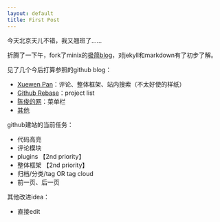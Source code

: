 ```yaml
---
layout: default
title: First Post
---
```


今天北京天儿不错，我又翘班了……

折腾了一下午，fork了minix的[极简blog](https://github.com/minixalpha/StrayBirds/tree/gh-pages)，对jekyll和markdown有了初步了解。

见了几个今后打算参照的github blog：

* [Xuewen Pan](http://www.winfirm.cn/)：评论、整体框架、站内搜索（不太好使的样纸）
* [Github Rebase](http://rebase.github.io/)：project list
* [陈俊的网](http://chenjun.com/)：菜单栏
* [其他](https://github.com/jekyll/jekyll/wiki/Sites)

github建站的当前任务：

* 代码高亮
* 评论模块
* plugins 【2nd priority】
* 整体框架 【2nd priority】
* 归档/分类/tag OR tag cloud
* 前一页、后一页

其他改进idea：

* 直接edit
